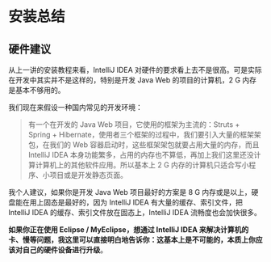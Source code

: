 # 安装总结

## 硬件建议

从上一讲的安装教程来看，IntelliJ IDEA 对硬件的要求看上去不是很高。可是实际在开发中其实并不是这样的，特别是开发 Java Web 的项目的计算机，2 G 内存是基本不够用的。

我们现在来假设一种国内常见的开发环境：

>有一个在开发的 Java Web 项目，它使用的框架为主流的：Struts + Spring + Hibernate，使用者三个框架的过程中，我们要引入大量的框架架包，在我们的 Web 容器启动时，这些框架架包就要占用大量的内存，而且 IntelliJ IDEA 本身功能繁多，占用的内存也不算低，再加上我们这里还没计算计算机上的其他软件应用。所以基本上 2 G 内存的计算机只适合写小程序、小项目或是开发静态页面。

我个人建议，如果你是开发 Java Web 项目最好的方案是 8 G 内存或是以上，硬盘能在用上固态是最好的，因为 IntelliJ IDEA 有大量的缓存、索引文件，把 IntelliJ IDEA 的缓存、索引文件放在固态上，IntelliJ IDEA 流畅度也会加快很多。

**如果你正在使用 Eclipse / MyEclipse，想通过 IntelliJ IDEA 来解决计算机的卡、慢等问题，我这里可以直接明白地告诉你：这基本上是不可能的，本质上你应该对自己的硬件设备进行升级**。
